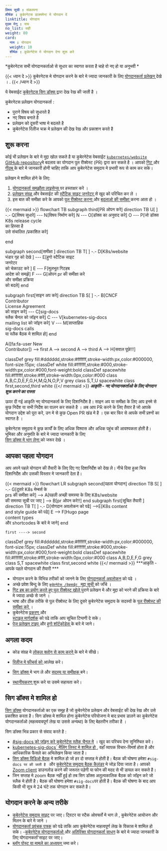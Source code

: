 ```yaml
---
विषय सूची : संकल्पना 
शीर्षक : कुबेरनेटस डाक्यमेन्ट मे योगदान दे 
linktitle: योगदान 
मुख्य मेनू : सच 
no_list: सही 
weight: 80
card:
  नाम : योगदान 
  weight: 10
  शीर्षक : कुबेरनेटेस मे योगदान देना शुरू करे 
---
```


<!-- अवलोकन  -->

*कुबेरनेटस सभी योगदानकर्ताओ से सुधार का स्वागत करता है चाहे वो नए हो या अनुभवी   *

{{< ध्यान दे  >}}
कुबेरनेटस मे योगदान करने के बारे मे ज्यादा जानकारी के लिए 
[योगदानकर्ता प्रलेखन ](https://www.kubernetes.dev/docs/) देखे । .
{{< /ध्यान दे  >}}

ये वेबसाईट  [कुबेरनेटस सिग डॉक्स ](/docs/contribute/#get-involved-with-sig-docs) द्वारा  देख रेख की जाती है ।

कुबेरनेटस  प्रलेखन  योगदानकर्ता :

- पुराने विषय को सुधारते है 
- नए विषय बनाते है 
- प्रलेखन को दूसरी भाषा मे बदलते है 
- कुबेरनेटेस रिलीज चक्र मे प्रलेखन की देख रेख और प्रकाशन करते है 



<!-- body -->

## शुरू करना 

कोई भी प्रलेखन के बारे मे मुद्दा खोल सकते है  या कुबेरनेटेस वेबसाईट 
[`kubernetes/website` GitHub repository](https://github.com/kubernetes/website)मे बदलाव  का योगदान पुल रीक्वेस्ट (PR) द्वारा कर सकते है । 
आपको 
[गिट ](https://git-scm.com/) और 
[गीठब ](https://lab.github.com/) 
के बारे मे जानकारी होनी चाहिए ताकि आप कुबेरनेटेस समुदाय मे प्रभावी रूप से काम कर सके। 

प्रलेखन मे शामिल होने के लिए:

1. [योगदानकर्ता समझौता लाइसेन्स ](https://github.com/kubernetes/community/blob/master/CLA.md)पर हस्ताक्षर करे । 
2. [प्रलेखन संग्रह ](https://github.com/kubernetes/website) 
   और वेबसाईट की [स्टैटिक साइट जनरेटर ](https://gohugo.io) से खुद को परिचित कर ले । 
3. इस बात की समीक्षा करे के आपको 
   [पुल रीक्वेस्ट करना ](/docs/contribute/new-content/open-a-pr/) और 
   [बदलाओ की समीक्षा ](/docs/contribute/review/reviewing-prs/) करना आता हो । 

<!-- See https://github.com/kubernetes/website/issues/28808 for live-editor URL to this figure -->
<!-- You can also cut/paste the mermaid code into the live editor at https://mermaid-js.github.io/mermaid-live-editor to play around with it -->

{{< mermaid >}}
flowchart TB
subgraph third[PR ओपन करे]
direction TB
U[ ] -.-
Q[विषय सुधारे] --- N[विषय निर्माण करे]
N --- O[डॉक्स का अनुवाद करे]
O --- P[जो डॉक्स K8s release cycle <br> का हिस्सा है <br> उसे संचालित /प्रकाशित करे]

end

subgraph second[समीक्षा ]
direction TB
   T[ ] -.-
   D[K8s/website<br>भंडार गृह  को देखे ] --- E[हुगो स्टैटिक साइट<br>जनरेटर <br>को चेकाउट करे ]
   E --- F[मूलभूत गिटहब <br>आदेश को समझे]
   F --- G[ओपन pr की समीक्षा करे <br>और समीक्षा प्रक्रिया  <br>को बदले]
end

subgraph first[साइन अप करे]
    direction TB
    S[ ] -.-
    B[CNCF<br>Contributor<br>License Agreement <br> को साइन करे] --- C[sig-docs<br>स्लैक चैनल को जॉइन करे] 
    C --- V[kubernetes-sig-docs<br>mailing list को जॉइन करे]
    V --- M[साप्ताहिक <br>sig-docs calls<br>या स्लैक बैठक मे शामिल हो]
end

A([fa:fa-user New<br>Contributor]) --> first
A --> second
A --> third
A --> H[सवाल पूछे!!!]


classDef grey fill:#dddddd,stroke:#ffffff,stroke-width:px,color:#000000, font-size:15px;
classDef white fill:#ffffff,stroke:#000,stroke-width:px,color:#000,font-weight:bold
classDef spacewhite fill:#ffffff,stroke:#fff,stroke-width:0px,color:#000
class A,B,C,D,E,F,G,H,M,Q,N,O,P,V grey
class S,T,U spacewhite
class first,second,third white
{{</ mermaid >}}
***आकृति  - नए योगदानकर्ताओ के लिए योगदान शुरू करने का रास्ता***

ऊपर दी गई आकृति नए योगदानकर्ता के लिए दिशानिर्देश है।  साइन अप या समीक्षा के लिए आप इनमे से कुछ निर्देश या सभी निर्देश का पालन कर सकते है । अब आप PR करने के लिए तैयार है जो आपके योगदान उद्देश को पूरा करे, उन मे से कुछ Open PR खंड मे है । एक बार फिर से आपके सभी प्रश्नों का स्वागत है । 

कुबेरनेटस समुदाय मे कुछ कार्यों के लिए अधिक विश्वास और अधिक पहुंच की आवश्यकता होती है। भूमिका और अनुमति के बारे मे ज्यादा जानकारी के लिए  
 [सिग डॉक्स मे भाग लेना ](/docs/contribute/participate/) को जरूर देखे । 

## आपका पहला योगदान 

आप अपने पहले योगदान की तैयारी के लिए दिए गए दिशानिर्देश को देख ले। नीचे दिया हुआ चित्र दिशानिर्देश और उसकी विस्तार मे जानकारी देता है। 

<!-- See https://github.com/kubernetes/website/issues/28808 for live-editor URL to this figure -->
<!-- You can also cut/paste the mermaid code into the live editor at https://mermaid-js.github.io/mermaid-live-editor to play around with it -->

{{< mermaid >}}
flowchart LR
    subgraph second[पहला योगदान]
    direction TB
    S[ ] -.-
    G[दूसरे K8s मेम्बर्स के <br> prs की समीक्षा करे] -->
    A[पहली अच्छी समस्या के लिए K8s/website<br>की समस्या सूची पर जाए ] --> B[pr ओपन करे!!]
    end
    subgraph first[सूचित तैयारी ]
    direction TB
       T[ ] -.-
       D[योगदान अवलोकन को पढे] -->E[K8s content<br>and style guide को पढे]
       E --> F[Hugo page<br>content types<br>और shortcodes के बारे मे जाने]
    end
    

    first ----> second
     

classDef grey fill:#dddddd,stroke:#ffffff,stroke-width:px,color:#000000, font-size:15px;
classDef white fill:#ffffff,stroke:#000,stroke-width:px,color:#000,font-weight:bold
classDef spacewhite fill:#ffffff,stroke:#fff,stroke-width:0px,color:#000
class A,B,D,E,F,G grey
class S,T spacewhite
class first,second white
{{</ mermaid >}}
***आकृति  - आपके पहले योगदान की तैयारी ***

- योगदान करने के विभिन्न तरीकों को जानने के लिए  [योगदानकर्ता अवलोकन](/docs/contribute/new-content/overview/) को पढे । 
- अच्छे प्रवेश बिन्दु के लिए  [`कुबेरनेटेस /वेबसाईट ` मुद्दा सूची ](https://github.com/kubernetes/website/issues/)
  को जाँचे । 
- [गिट हब का प्रयोग करते हुए पुल रीक्वेस्ट खोले  ](/docs/contribute/new-content/open-a-pr/#changes-using-github) पुराने प्रलेखन मे और मुद्दा को भरने की प्रक्रिया के बारे मे ज्यादा अच्छे से जाने । 
- भाषा  और ठीक तरीके से पुल रीक्वेस्ट के लिए  दूसरे कुबेरनेटेस समुदाय के सदस्यों के  [पुल रीक्वेस्ट की समीक्षा करे ](/docs/contribute/review/reviewing-prs/) । 
- कुबेरनेटेस  [प्रकरण ](/docs/contribute/style/content-guide/) और  
  [स्टाइल मार्गदर्शक](/docs/contribute/style/style-guide/) को पढे ताकि आप सूचित टिप्पणी दे सके। 
- [पेज प्रलेखन टाइप ](/docs/contribute/style/page-content-types/)
  और  [हुगो शॉर्टकोडेस ](/docs/contribute/style/hugo-shortcodes/) के बारे मे जाने। 

## अगला कदम 

-  कोड संग्रह मे  [लोकल क्लोन से काम करने ](/docs/contribute/new-content/open-a-pr/#fork-the-repo)
 के बारे मे सीखे। 
- [रिलीज मे फीचर्स को ](/docs/contribute/new-content/new-features/) आलेख करे। 
- [सिग डॉक्स ](/docs/contribute/participate/) मे भाग ले  और
  [सदस्य या समीक्षक ](/docs/contribute/participate/roles-and-responsibilities/) बने। 
                       
- [स्थानीयकरण ](/docs/contribute/localization/) शुरू करे या उसमे सहायता करे। 

## सिग डॉक्स मे शामिल हो 

[सिग डॉक्स](/docs/contribute/participate/) योगदानकर्ताओ का एक समूह है जो कुबेरनेटेस प्रलेखन और वेबसाईट की देख रेख और उसे प्रकाशित करता है। सिग डॉक्स मे शामिल होना कुबेरनेटेस परियोजना मे बाद प्रभाव डालने का  कुबेरनेटेस योगदानकर्ताओ (महत्ववावपूर्ण लेख या उससे अन्यथा) के लिए बेहतरीन तरीका है । 

सिग डॉक्स भिन्न प्रकार से संवाद करते है :

- [#sig-docs को जॉइन करे  कुबेरनेटेस स्लैक चैनल मे](https://slack.k8s.io/) । खुद का परिचय देना सुनिश्चित करे। 
- [kubernetes-sig-docs` मैलिंग लिस्ट मे शामिल हो ](https://groups.google.com/forum/#!forum/kubernetes-sig-docs),
  वहाँ व्यापक विचार-विमर्श होता है और आधिकारिक फैसले का अभिलेखन किया जाता है।
- [सिग डॉक्स विडिओ बैठक](https://github.com/kubernetes/community/tree/master/sig-docs) मे शामिल हो जो हर दो सप्ताह मे होती है। 
 बैठक की घोषणा हमेशा `#sig-docs पर की जाती है ` और  [कुबेरनेटेस समुदाय बैठक कैलंडर](https://calendar.google.com/calendar/embed?src=cgnt364vd8s86hr2phapfjc6uk%40group.calendar.google.com&ctz=America/Los_Angeles) मे जोड़ दिया जाता है।  आपको [Zoom client](https://zoom.us/download) डाउनलोड करने की जरूरत पड़ेगी  या फोन की मदद से भी डायल कर सकते है। 
- जिन सप्ताह मे zoom बैठक नहीं हुई हो तब सिग डॉक्स अतुल्यकालिक बैठक को जॉइन करे जो स्लैक मे होती है।  बैठक की घोषणा हमेशा `#sig-docs`पर होती है। बैठक की घोषणा के बाद आप किसी भी सूत्र मे 24 घंटे तक योगदान कर सकते है।

## योगदान करने के अन्य तरीके 

- [कुबेरनेटेस समुदाय साइट](/community/) पर जाए।  ट्विटर या स्टैक ओवर्फ्लो मे भाग ले , कुबेरनेटेस आयोजन और मिलन के बारे मे जाने । 
- [योगदानकर्ता प्रवंचक पत्रक](https://www.kubernetes.dev/docs/contributor-cheatsheet/) को पढे ताकि आप कुबेरनेटेस माहत्वपूर्ण लेख के विकास मे शामिल हो सके। 
-[कुबेरनेटेस योगदानकर्ताओ ](https://www.kubernetes.dev/) और  [अतिरिक्त योगदानकर्ता साधन](https://www.kubernetes.dev/resources/) के बारे मे ज्यादा जानकारी के लिए योगदानकर्ता'साइट पर जाए। 
- [ब्लॉग पोस्ट या मामले का अध्ययन ](/docs/contribute/new-content/blogs-case-studies/) जमा करे। 
